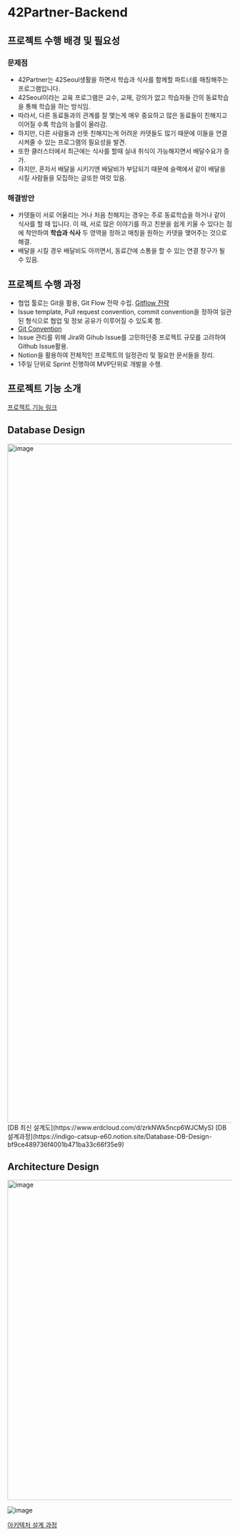 # 42Partner-Backend
## 프로젝트 수행 배경 및 필요성

### 문제점

- 42Partner는 42Seoul생활을 하면서 학습과 식사를 함께할 파트너를 매칭해주는 프로그램입니다.
- 42Seoul이라는 교육 프로그램은 교수, 교재, 강의가 없고 학습자들 간의 동료학습을 통해 학습을 하는 방식임.
- 따라서, 다른 동료들과의 관계를 잘 맺는게 매우 중요하고 많은 동료들이 친해지고 이어질 수록 학습의 능률이 올라감.
- 하지만, 다른 사람들과 선뜻 친해지는게 어려운 카뎃들도 많기 때문에 이들을 연결 시켜줄 수 있는 프로그램의 필요성을 발견.
- 또한 클러스터에서 최근에는 식사를 할때 실내 취식이 가능해지면서 배달수요가 증가.
- 하지만, 혼자서 배달을 시키기엔 배달비가 부담되기 때문에 슬랙에서 같이 배달을 시킬 사람들을 모집하는 글또한 여럿 있음.

### 해결방안

- 카뎃들이 서로 어울리는 거나 처음 친해지는 경우는 주로 동료학습을 하거나 같이 식사를 할 때 입니다. 이 때, 서로 많은 이야기를 하고 친분을 쉽게 키울 수 있다는 점에 착안하여 **학습과 식사** 두 영역을 정하고 매칭을 원하는 카뎃을 맺어주는 것으로 해결.
- 배달을 시킬 경우 배달비도 아끼면서, 동료간에 소통을 할 수 있는 연결 창구가 될 수 있음.

## 프로젝트 수행 과정

- 협업 툴로는 Git을 활용, Git Flow 전략 수립. [Gitflow 전략](https://techblog.woowahan.com/2553/)
- Issue template, Pull request convention, commit convention을 정하여 일관된 형식으로 협업 및 정보 공유가 이루어질 수 있도록 함.
- [Git Convention](https://www.notion.so/Github-Convention-2386de41d1de41fabc7b10cf2ab235b0)
- Issue 관리를 위해 Jira와 Gihub Issue를 고민하던중  프로젝트 규모를 고려하여 Github Issue활용.
- Notion을 활용하여 전체적인 프로젝트의 일정관리 및 필요한 문서들을 정리.
- 1주일 단위로 Sprint 진행하여 MVP단위로 개발을 수행.
## 프로젝트 기능 소개
[프로젝트 기능 링크](https://indigo-catsup-e60.notion.site/f7dedb0b96e74269bd0180d9a04b9db8)

## Database Design

<img width="1521" alt="image" src="https://user-images.githubusercontent.com/47822403/210037066-4435282b-6d49-4d1c-9c13-bad5bab46ea6.png">
[DB 최신 설계도](https://www.erdcloud.com/d/zrkNWk5ncp6WJCMyS)
[DB 설계과정](https://indigo-catsup-e60.notion.site/Database-DB-Design-bf9ce489736f4001b471ba33c66f35e9)

## Architecture Design
<img width="717" alt="image" src="https://user-images.githubusercontent.com/47822403/210039280-49cfd160-796d-42e3-84df-67cb596ddf4b.png">

![image](https://user-images.githubusercontent.com/47822403/210048126-ffae2fd4-1cc1-400b-ad29-6eb256ff5c47.png)


[아키텍처 설계 과정](https://indigo-catsup-e60.notion.site/Architecture-Design-c103a3d951644e47b327293aadde2ed3)



